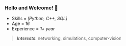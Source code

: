 ### Hello and Welcome! 🤗
- Skills = *[Python, C++, SQL]*
- Age = *16*
- Experience = *1+ year* 
> _**Interests**_: networking, simulations, computer-vision
